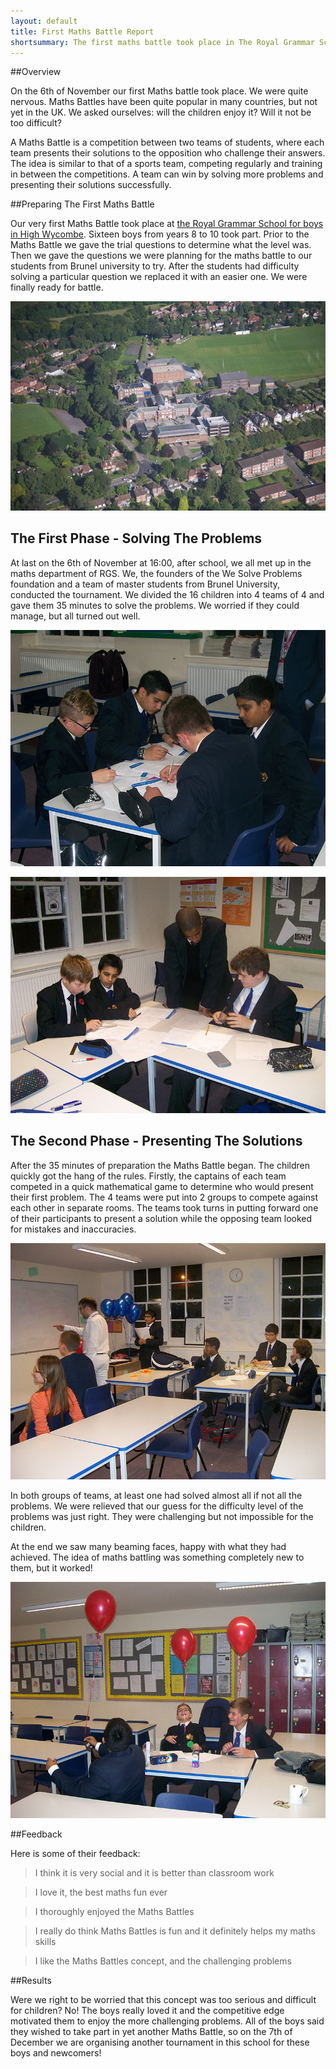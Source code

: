 ```yaml
---
layout: default
title: First Maths Battle Report
shortsummary: The first maths battle took place in The Royal Grammar School in High Wycombe. Did the children enjoy it? Were not the problems too difficult? Read in this report.
---
```


##Overview

On the 6th of November our first Maths battle took place. We were quite nervous. 
Maths Battles have been quite popular in many countries, but not yet in the UK. 
We asked ourselves: will the children enjoy it? Will it not be too difficult?

A Maths Battle is a competition between two teams of students, where each team 
presents their solutions to the opposition who challenge their answers. The idea is 
similar to that of a sports team, competing regularly and training in between the 
competitions. A team can win by solving more problems and presenting their 
solutions successfully.

##Preparing The First Maths Battle
    
Our very first Maths Battle took place at [the Royal Grammar School for boys in High Wycombe](http://www.rgshw.com/). Sixteen boys from years 8 to 10 took part. Prior to the Maths Battle we gave the trial questions to determine what the level was. Then we  gave the 
questions we were planning for the maths battle to our students from Brunel 
university to try. After the students had difficulty solving a particular question 
we replaced it with an easier one. We  were finally ready for battle.

![](/images/report1/school.jpg "The Royal Grammar School for boys in High Wycombe")

## The First Phase - Solving The Problems
	 
At last on the 6th of November at 16:00, after school, we all met up in the maths 
department of RGS. We, the founders of the We Solve Problems foundation and a 
team of master students from Brunel University, conducted the tournament. We 
divided the 16 children into 4 teams of 4 and gave them 35 minutes to solve the 
problems. We worried if they could manage, but all turned out well.

![](/images/report1/01.jpg "Maths Battle")

![](/images/report1/04.jpg "Maths Battle")

## The Second Phase - Presenting The Solutions
	 
After the 35 minutes of preparation the Maths Battle began. The children quickly got 
the hang of the rules. Firstly, the captains of each team competed in a quick 
mathematical game to determine who would present their first problem. The 4 teams 
were put into 2 groups to compete against each other in separate rooms. The teams 
took turns in putting forward one of their participants to present a solution while 
the opposing team looked for mistakes and inaccuracies.

![](/images/report1/05.jpg "Maths Battle")
	 
In both groups of teams, at least one had solved almost all if not all the problems. 
We were relieved that our guess for the difficulty level of the problems was just right. 
They were challenging but not impossible for the children.
    
At the end we saw many beaming faces, happy with what they had achieved. The idea of 
maths battling was something completely new to them, but it worked!

![](/images/report1/07.jpg "Maths Battle")

##Feedback

Here is some of their feedback:
    
> I think it is very social and it is better than classroom work

> I love it, the best maths fun ever

> I thoroughly enjoyed the Maths Battles

> I really do think Maths Battles is fun and it definitely helps my maths skills

> I like the Maths Battles concept, and the challenging problems

##Results
   	 
Were we right to be worried that this concept was too serious and difficult for 
children? No! The boys really loved it and the competitive edge motivated them to 
enjoy the more challenging problems. All of the boys said they wished to take part 
in yet another Maths Battle, so on the 7th of December we are organising another 
tournament in this school for these boys and newcomers!
